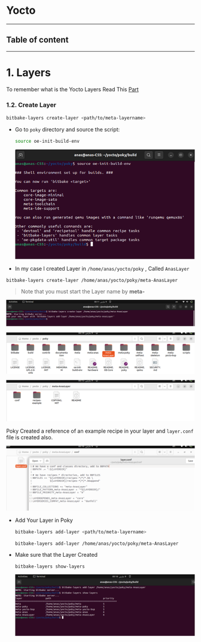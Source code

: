 # Yocto



-----------------------------------------------------------------------------------------------------------------------------------------------------------

## Table of content





-----------------------------------------------------------------------------------------------------------------------------------------------------------

# 1. Layers

To remember what is the Yocto Layers Read This [Part](https://github.com/anaskhamees/Embedded_Linux/tree/main/EmbeddedLinuxTasks/10.Yocto/10.1.Yocto_Introduction#3-yocto-terminologies)

### 1.2. Create Layer

```bash
bitbake-layers create-layer <path/to/meta-layername>
```

- Go to `poky` directory and source the script:

  ```bash
  source oe-init-build-env
  ```

  ![image-20240309001126783](README.assets/image-20240309001126783.png)

- In my case I created Layer in `/home/anas/yocto/poky` , Called `AnasLayer`

```
bitbake-layers create-layer /home/anas/yocto/poky/meta-AnasLayer
```

>Note that you must start the Layer name by **meta-**

![image-20240309001203211](README.assets/image-20240309001203211.png)

![image-20240309001450986](README.assets/image-20240309001450986.png)

![image-20240309001529841](README.assets/image-20240309001529841.png)

Poky Created a reference of an example recipe in your layer and `layer.conf` file is created also.

![image-20240309001706674](README.assets/image-20240309001706674.png)

- Add Your Layer in Poky

  ```bash
  bitbake-layers add-layer <path/to/meta-layername>
  ```

  ```
  bitbake-layers add-layer /home/anas/yocto/poky/meta-AnasLayer
  ```

  

- Make sure that the Layer Created 

  ```
  bitbake-layers show-layers
  ```

  ![image-20240309001817923](README.assets/image-20240309001817923.png)